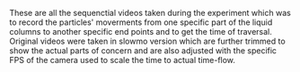 These are all the sequenctial videos taken during the experiment which was to record the particles' moverments from one specific 
part of the liquid columns to another specific end points and to get the time of traversal. Original videos were taken in 
slowmo version which are further trimmed to show the actual parts of concern and are also adjusted with the specific FPS of the
camera used to scale the time to actual time-flow.
